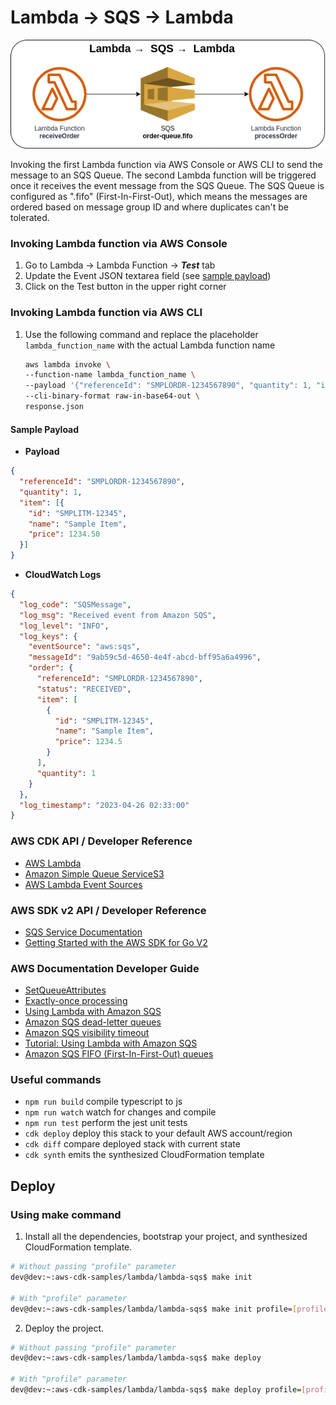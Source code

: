 # Lambda → SQS → Lambda

![lambda-sqs](assets/img/lambda-sqs.png)

Invoking the first Lambda function via AWS Console or AWS CLI to send the message to an SQS Queue. The second Lambda function will be triggered once it receives the event message from the SQS Queue. The SQS Queue is configured as ".fifo" (First-In-First-Out), which means the messages are ordered based on message group ID and where duplicates can't be tolerated.

### Invoking Lambda function via AWS Console
1. Go to Lambda → Lambda Function → ***Test*** tab
2. Update the Event JSON textarea field (see [sample payload](#sample-payload))
3. Click on the Test button in the upper right corner

### Invoking Lambda function via AWS CLI
1. Use the following command and replace the placeholder `lambda_function_name` with the actual Lambda function name

    ```bash
    aws lambda invoke \
    --function-name lambda_function_name \
    --payload '{"referenceId": "SMPLORDR-1234567890", "quantity": 1, "item": [{"id": "SMPLITM-12345", "name": "Sample Item", "price": 1234.50}]}' \
    --cli-binary-format raw-in-base64-out \
    response.json
    ```

#### Sample Payload

* **Payload**
```json
{
  "referenceId": "SMPLORDR-1234567890",
  "quantity": 1,
  "item": [{
    "id": "SMPLITM-12345",
    "name": "Sample Item",
    "price": 1234.50
  }]
}
```

* **CloudWatch Logs**
```json
{
  "log_code": "SQSMessage",
  "log_msg": "Received event from Amazon SQS",
  "log_level": "INFO",
  "log_keys": {
    "eventSource": "aws:sqs",
    "messageId": "9ab59c5d-4650-4e4f-abcd-bff95a6a4996",
    "order": {
      "referenceId": "SMPLORDR-1234567890",
      "status": "RECEIVED",
      "item": [
        {
          "id": "SMPLITM-12345",
          "name": "Sample Item",
          "price": 1234.5
        }
      ],
      "quantity": 1
    }
  },
  "log_timestamp": "2023-04-26 02:33:00"
}
```

### AWS CDK API / Developer Reference
* [AWS Lambda](https://docs.aws.amazon.com/cdk/api/v2/docs/aws-cdk-lib.aws_lambda-readme.html)
* [Amazon Simple Queue ServiceS3](https://docs.aws.amazon.com/cdk/api/v2/docs/aws-cdk-lib.aws_sqs-readme.html)
* [AWS Lambda Event Sources](https://docs.aws.amazon.com/cdk/api/v2/docs/aws-cdk-lib.aws_lambda_event_sources-readme.html)

### AWS SDK v2 API / Developer Reference
* [SQS Service Documentation](https://pkg.go.dev/github.com/aws/aws-sdk-go-v2/service/sqs)
* [Getting Started with the AWS SDK for Go V2](https://aws.github.io/aws-sdk-go-v2/docs/getting-started/)

### AWS Documentation Developer Guide
* [SetQueueAttributes](https://docs.aws.amazon.com/AWSSimpleQueueService/latest/APIReference/API_SetQueueAttributes.html)
* [Exactly-once processing](https://docs.aws.amazon.com/AWSSimpleQueueService/latest/SQSDeveloperGuide/FIFO-queues-exactly-once-processing.html)
* [Using Lambda with Amazon SQS](https://docs.aws.amazon.com/lambda/latest/dg/with-sqs.html)
* [Amazon SQS dead-letter queues](https://docs.aws.amazon.com/AWSSimpleQueueService/latest/SQSDeveloperGuide/sqs-dead-letter-queues.html)
* [Amazon SQS visibility timeout](https://docs.aws.amazon.com/AWSSimpleQueueService/latest/SQSDeveloperGuide/sqs-visibility-timeout.html)
* [Tutorial: Using Lambda with Amazon SQS](https://docs.aws.amazon.com/lambda/latest/dg/with-sqs-example.html)
* [Amazon SQS FIFO (First-In-First-Out) queues](https://docs.aws.amazon.com/AWSSimpleQueueService/latest/SQSDeveloperGuide/FIFO-queues.html)

### Useful commands

* `npm run build`   compile typescript to js
* `npm run watch`   watch for changes and compile
* `npm run test`    perform the jest unit tests
* `cdk deploy`      deploy this stack to your default AWS account/region
* `cdk diff`        compare deployed stack with current state
* `cdk synth`       emits the synthesized CloudFormation template

## Deploy

### Using make command
1. Install all the dependencies, bootstrap your project, and synthesized CloudFormation template.
  ```bash
  # Without passing "profile" parameter
  dev@dev:~:aws-cdk-samples/lambda/lambda-sqs$ make init

  # With "profile" parameter
  dev@dev:~:aws-cdk-samples/lambda/lambda-sqs$ make init profile=[profile_name]
  ```

2. Deploy the project.
  ```bash
  # Without passing "profile" parameter
  dev@dev:~:aws-cdk-samples/lambda/lambda-sqs$ make deploy

  # With "profile" parameter
  dev@dev:~:aws-cdk-samples/lambda/lambda-sqs$ make deploy profile=[profile_name]
  ```